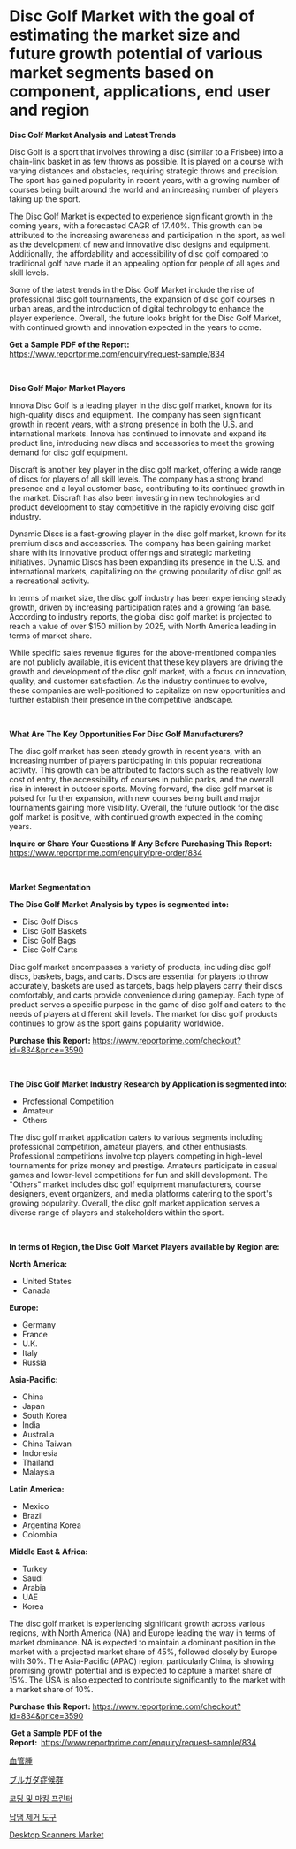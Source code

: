 <p><h1>Disc Golf Market with the goal of estimating the market size and future growth potential of various market segments based on component, applications, end user and region</h1></p><p><strong>Disc Golf Market Analysis and Latest Trends</strong></p>
<p><p>Disc Golf is a sport that involves throwing a disc (similar to a Frisbee) into a chain-link basket in as few throws as possible. It is played on a course with varying distances and obstacles, requiring strategic throws and precision. The sport has gained popularity in recent years, with a growing number of courses being built around the world and an increasing number of players taking up the sport. </p><p>The Disc Golf Market is expected to experience significant growth in the coming years, with a forecasted CAGR of 17.40%. This growth can be attributed to the increasing awareness and participation in the sport, as well as the development of new and innovative disc designs and equipment. Additionally, the affordability and accessibility of disc golf compared to traditional golf have made it an appealing option for people of all ages and skill levels.</p><p>Some of the latest trends in the Disc Golf Market include the rise of professional disc golf tournaments, the expansion of disc golf courses in urban areas, and the introduction of digital technology to enhance the player experience. Overall, the future looks bright for the Disc Golf Market, with continued growth and innovation expected in the years to come.</p></p>
<p><strong>Get a Sample PDF of the Report:&nbsp;</strong> <a href="https://www.reportprime.com/enquiry/request-sample/834">https://www.reportprime.com/enquiry/request-sample/834</a></p>
<p>&nbsp;</p>
<p><strong>Disc Golf Major Market Players</strong></p>
<p><p>Innova Disc Golf is a leading player in the disc golf market, known for its high-quality discs and equipment. The company has seen significant growth in recent years, with a strong presence in both the U.S. and international markets. Innova has continued to innovate and expand its product line, introducing new discs and accessories to meet the growing demand for disc golf equipment.</p><p>Discraft is another key player in the disc golf market, offering a wide range of discs for players of all skill levels. The company has a strong brand presence and a loyal customer base, contributing to its continued growth in the market. Discraft has also been investing in new technologies and product development to stay competitive in the rapidly evolving disc golf industry.</p><p>Dynamic Discs is a fast-growing player in the disc golf market, known for its premium discs and accessories. The company has been gaining market share with its innovative product offerings and strategic marketing initiatives. Dynamic Discs has been expanding its presence in the U.S. and international markets, capitalizing on the growing popularity of disc golf as a recreational activity.</p><p>In terms of market size, the disc golf industry has been experiencing steady growth, driven by increasing participation rates and a growing fan base. According to industry reports, the global disc golf market is projected to reach a value of over $150 million by 2025, with North America leading in terms of market share.</p><p>While specific sales revenue figures for the above-mentioned companies are not publicly available, it is evident that these key players are driving the growth and development of the disc golf market, with a focus on innovation, quality, and customer satisfaction. As the industry continues to evolve, these companies are well-positioned to capitalize on new opportunities and further establish their presence in the competitive landscape.</p></p>
<p>&nbsp;</p>
<p><strong>What Are The Key Opportunities For Disc Golf Manufacturers?</strong></p>
<p><p>The disc golf market has seen steady growth in recent years, with an increasing number of players participating in this popular recreational activity. This growth can be attributed to factors such as the relatively low cost of entry, the accessibility of courses in public parks, and the overall rise in interest in outdoor sports. Moving forward, the disc golf market is poised for further expansion, with new courses being built and major tournaments gaining more visibility. Overall, the future outlook for the disc golf market is positive, with continued growth expected in the coming years.</p></p>
<p><strong>Inquire or Share Your Questions If Any Before Purchasing This Report:</strong> <a href="https://www.reportprime.com/enquiry/pre-order/834">https://www.reportprime.com/enquiry/pre-order/834</a></p>
<p>&nbsp;</p>
<p><strong>Market Segmentation</strong></p>
<p><strong>The Disc Golf Market Analysis by types is segmented into:</strong></p>
<p><ul><li>Disc Golf Discs</li><li>Disc Golf Baskets</li><li>Disc Golf Bags</li><li>Disc Golf Carts</li></ul></p>
<p><p>Disc golf market encompasses a variety of products, including disc golf discs, baskets, bags, and carts. Discs are essential for players to throw accurately, baskets are used as targets, bags help players carry their discs comfortably, and carts provide convenience during gameplay. Each type of product serves a specific purpose in the game of disc golf and caters to the needs of players at different skill levels. The market for disc golf products continues to grow as the sport gains popularity worldwide.</p></p>
<p><strong>Purchase this Report:&nbsp;</strong><a href="https://www.reportprime.com/checkout?id=834&price=3590">https://www.reportprime.com/checkout?id=834&price=3590</a></p>
<p>&nbsp;</p>
<p><strong>The Disc Golf Market Industry Research by Application is segmented into:</strong></p>
<p><ul><li>Professional Competition</li><li>Amateur</li><li>Others</li></ul></p>
<p><p>The disc golf market application caters to various segments including professional competition, amateur players, and other enthusiasts. Professional competitions involve top players competing in high-level tournaments for prize money and prestige. Amateurs participate in casual games and lower-level competitions for fun and skill development. The "Others" market includes disc golf equipment manufacturers, course designers, event organizers, and media platforms catering to the sport's growing popularity. Overall, the disc golf market application serves a diverse range of players and stakeholders within the sport.</p></p>
<p>&nbsp;</p>
<p><strong>In terms of Region, the Disc Golf Market Players available by Region are:</strong></p>
<p>
    <p> <strong> North America: </strong>
        <ul>
            <li>United States</li>
            <li>Canada</li>
        </ul>
        </p> 
    <p> <strong> Europe: </strong>
        <ul>
            <li>Germany</li>
            <li>France</li>
            <li>U.K.</li>
            <li>Italy</li>
            <li>Russia</li>
        </ul>
        </p> 
    <p> <strong> Asia-Pacific: </strong>
        <ul>
            <li>China</li>
            <li>Japan</li>
            <li>South Korea</li>
            <li>India</li>
            <li>Australia</li>
            <li>China Taiwan</li>
            <li>Indonesia</li>
            <li>Thailand</li>
            <li>Malaysia</li>
        </ul>
        </p> 
    <p> <strong> Latin America: </strong>
        <ul>
            <li>Mexico</li>
            <li>Brazil</li>
            <li>Argentina Korea</li>
            <li>Colombia</li>
        </ul>
        </p> 
    <p> <strong> Middle East & Africa: </strong>
        <ul>
            <li>Turkey</li>
            <li>Saudi</li>
            <li>Arabia</li>
            <li>UAE</li>
            <li>Korea</li>
        </ul>
    </p>
    </p>
<p><p>The disc golf market is experiencing significant growth across various regions, with North America (NA) and Europe leading the way in terms of market dominance. NA is expected to maintain a dominant position in the market with a projected market share of 45%, followed closely by Europe with 30%. The Asia-Pacific (APAC) region, particularly China, is showing promising growth potential and is expected to capture a market share of 15%. The USA is also expected to contribute significantly to the market with a market share of 10%.</p></p>
<p><strong>Purchase this Report: </strong><a href="https://www.reportprime.com/checkout?id=834&price=3590">https://www.reportprime.com/checkout?id=834&price=3590</a></p>
<p>&nbsp;<strong>Get a Sample PDF of the Report:&nbsp;&nbsp;</strong><a href="https://www.reportprime.com/enquiry/request-sample/834">https://www.reportprime.com/enquiry/request-sample/834</a></p>
<p><strong></strong></p>
<p><p><a href="https://medium.com/@craigurcottrte8/%E8%A1%80%E7%AE%A1%E8%85%AB%E3%81%AE%E5%B8%82%E5%A0%B4-%E5%B8%82%E5%A0%B4%E3%82%B7%E3%82%A7%E3%82%A2-%E5%B8%82%E5%A0%B4%E3%83%88%E3%83%AC%E3%83%B3%E3%83%89-%E5%B0%86%E6%9D%A5%E3%81%AE%E6%88%90%E9%95%B7%E3%82%92%E6%8E%A2%E3%82%8B-54def1ae9e46">血管腫</a></p><p><a href="https://medium.com/@johneahan44556754/%E3%83%96%E3%83%AB%E3%82%AC%E3%83%80%E7%97%87%E5%80%99%E7%BE%A4%E5%B8%82%E5%A0%B4%E3%81%AE%E5%88%86%E6%9E%90-%E3%82%B0%E3%83%AD%E3%83%BC%E3%83%90%E3%83%AB%E7%94%A3%E6%A5%AD%E3%81%AE%E8%A6%96%E7%82%B9%E3%81%A8%E4%BA%88%E6%B8%AC-2024%E5%B9%B4%E3%81%8B%E3%82%892031%E5%B9%B4-6bdf632c3496">ブルガダ症候群</a></p><p><a href="https://medium.com/@minimini78678/%EC%BD%94%EB%94%A9-%EB%B0%8F-%EB%A7%88%ED%82%B9-%ED%94%84%EB%A6%B0%ED%84%B0-%EC%8B%9C%EC%9E%A5-%EA%B7%9C%EB%AA%A8-cagr-%EB%8F%99%ED%96%A5-2024-2030-848d828247fa">코딩 및 마킹 프린터</a></p><p><a href="https://medium.com/@lilmama456456/%EB%94%94%EC%86%94%EB%8D%94%EB%A7%81-%EB%8F%84%EA%B5%AC-%EC%8B%9C%EC%9E%A5-2031%EB%85%84%EA%B9%8C%EC%A7%80%EC%9D%98-%ED%8A%B8%EB%A0%8C%EB%93%9C-%EC%98%88%EC%B8%A1-%EB%B0%8F-%EA%B2%BD%EC%9F%81-%EB%B6%84%EC%84%9D-95739487cd8c">납땜 제거 도구</a></p><p><a href="https://github.com/edytherolanlouisejk1miz0wig/Market-Research-Report-List-1/blob/main/desktop-scanners-market.md">Desktop Scanners Market</a></p></p>